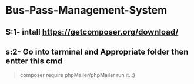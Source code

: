 ﻿# Bus-Pass-Management-System
## S:1- intall https://getcomposer.org/download/ 
## s:2- Go into tarminal and Appropriate folder then entter this cmd 
  >  composer require phpMailer/phpMailer
run it..:)
